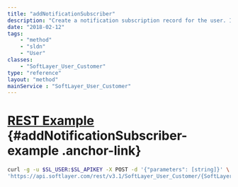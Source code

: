 ```yaml
---
title: "addNotificationSubscriber"
description: "Create a notification subscription record for the user. If a subscription record exists for the notification, the record will be set to active, if currently inactive. "
date: "2018-02-12"
tags:
    - "method"
    - "sldn"
    - "User"
classes:
    - "SoftLayer_User_Customer"
type: "reference"
layout: "method"
mainService : "SoftLayer_User_Customer"
---
```


# [REST Example](#addNotificationSubscriber-example) <a href="/article/rest/"><i class="fas fa-question"></i></a> {#addNotificationSubscriber-example .anchor-link} 
```bash
curl -g -u $SL_USER:$SL_APIKEY -X POST -d '{"parameters": [string]}' \
'https://api.softlayer.com/rest/v3.1/SoftLayer_User_Customer/{SoftLayer_User_CustomerID}/addNotificationSubscriber'
```
